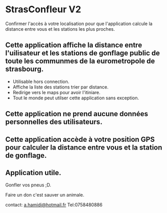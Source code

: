 # StrasConfleur V2

Confirmer l'accès à votre localisation pour que l'application calcule la distance entre vous et les stations les plus proches.

## Cette application affiche la distance entre l'uilisateur et les stations de gonflage public de toute les communmes de la eurometropole de strasbourg.

* Utilisable hors connection.
* Affiche la liste des stations trier par distance.
* Redirige vers le maps pour avoir l'itiniare.
* Tout le monde peut utilser cette application sans exception.

## Cette application ne prend aucune données personnelles des utilisateurs.
## Cette application accède à votre position GPS pour calculer la distance entre vous et la station de gonflage.
## Application utile.

Gonfler vos pneus ;D.

Faire un don c'est sauver un animale. 

contact: a.hamidi@hotmail.fr
Tel:0758480886

